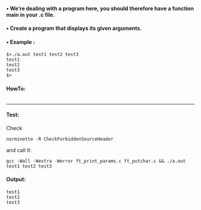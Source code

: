 #### • We’re dealing with a program here, you should therefore have a function main in your .c file.
#### • Create a program that displays its given arguments. 
#### • Example :
```
$>./a.out test1 test2 test3
test1 
test2
test3 
$>
```
#### HowTo:
```

```
--------  
#### Test:
Check
```
norminette -R CheckForbiddenSourceHeader 
```
and call it:
```
gcc -Wall -Wextra -Werror ft_print_params.c ft_putchar.c && ./a.out test1 test2 test3
```
#### Output:
```
test1
test2
test3
```